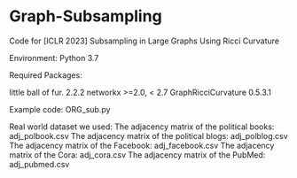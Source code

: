# Graph-Subsampling
Code for [ICLR 2023] Subsampling in Large Graphs Using Ricci Curvature


Environment:
Python 3.7

Required Packages:

little ball of fur. 2.2.2
networkx >=2.0, < 2.7
GraphRicciCurvature 0.5.3.1


Example code:
ORG_sub.py


Real world dataset we used:
The adjacency matrix of the political books:
adj_polbook.csv
The adjacency matrix of the political blogs:
adj_polblog.csv
The adjacency matrix of the Facebook:
adj_facebook.csv
The adjacency matrix of the Cora:
adj_cora.csv
The adjacency matrix of the PubMed:
adj_pubmed.csv
